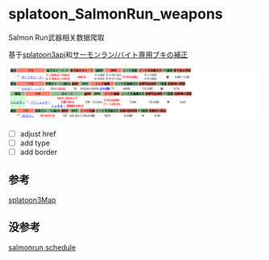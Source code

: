 # splatoon_SalmonRun_weapons
Salmon Run武器相关数据爬取

基于[splatoon3api](https://github.com/KartoffelChipss/splatoon3api)和[サーモンラン/バイト専用ブキの補正](https://wikiwiki.jp/splatoon3mix/%E3%82%B5%E3%83%BC%E3%83%A2%E3%83%B3%E3%83%A9%E3%83%B3/%E3%83%90%E3%82%A4%E3%83%88%E5%B0%82%E7%94%A8%E3%83%96%E3%82%AD%E3%81%AE%E8%A3%9C%E6%AD%A3)

![愿你我屎拉的通](output.png)

- [ ] adjust href
- [ ] add type
- [ ] add border

## 参考

[splatoon3Map](https://github.com/PBnicad/splatoon3Map)

## 没参考

[salmonrun schedule](https://splatoon3.ink/salmonrun)

